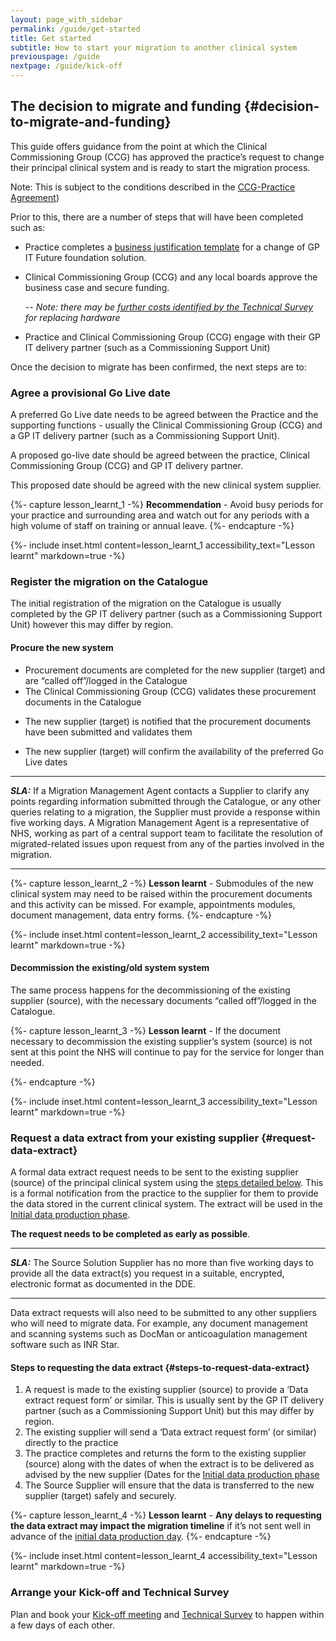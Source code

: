 ```yaml
---
layout: page_with_sidebar
permalink: /guide/get-started
title: Get started
subtitle: How to start your migration to another clinical system
previouspage: /guide
nextpage: /guide/kick-off
---
```


## The decision to migrate and funding {#decision-to-migrate-and-funding}

This guide offers guidance from the point at which the Clinical Commissioning Group (CCG) has approved the practice’s request to change their principal clinical system and is ready to start the migration process. 

Note: This is subject to the conditions described in the [CCG-Practice Agreement](https://www.england.nhs.uk/publication/terms-governing-the-provision-and-receipt-of-gpsoc-services-and-gp-it-services/)) 

Prior to this, there are a number of steps that will have been completed such as:

* Practice completes a [business justification template](https://www.england.nhs.uk/publication/business-justification-guidance-for-change-of-gp-it-futures-foundation-solution-template/) for a change of GP IT Future foundation solution.
<!-- [UPLIFT] New process for completing business case template -->

* Clinical Commissioning Group (CCG) and any local boards approve the business case and secure funding. 

  -- _Note: there may be [further costs identified by the Technical Survey](/prm-practice-migration/guide/technical-survey) for replacing hardware_


* Practice and Clinical Commissioning Group (CCG) engage with their GP IT delivery partner (such as a Commissioning Support Unit)


Once the decision to migrate has been confirmed, the next steps are to:


### Agree a provisional Go Live date

A preferred Go Live date needs to be agreed between the Practice and the supporting functions  - usually the Clinical Commissioning Group (CCG) and a GP IT delivery partner (such as a Commissioning Support Unit). 

A proposed go-live date should be agreed between the practice, Clinical Commissioning Group (CCG) and GP IT delivery partner. 

This proposed date should be agreed with the new clinical system supplier.


{%- capture lesson_learnt_1 -%}
__Recommendation__ - Avoid busy periods for your practice and surrounding area and watch out for any periods with a high volume of staff on training or annual leave.
{%- endcapture -%}

{%- include inset.html content=lesson_learnt_1 accessibility_text="Lesson learnt" markdown=true -%}


### Register the migration on the Catalogue

The initial registration of the migration on the Catalogue is usually completed by the GP IT delivery partner (such as a Commissioning Support Unit) however this may differ by region.
<!-- [GAP] Need to add details that explain how to complete initial registration of the migration on the Catalogue -->

#### Procure the new system

* Procurement documents are completed for the new supplier (target) and are “called off”/logged in the Catalogue
* The Clinical Commissioning Group (CCG) validates these procurement documents in the Catalogue
<!-- [GAP] Need to add details that explain how to complete equivalent of 'Schedule A' on the Catalogue -->
* The new supplier (target) is notified that the procurement documents have been submitted and validates them
<!-- [GAP] need to specify what the target supplier is reviewing and validating if not a Schedule A -->
* The new supplier (target) will confirm the availability of the preferred Go Live dates

* * * 
**_SLA:_**  If a Migration Management Agent contacts a Supplier to clarify any points regarding information submitted through the Catalogue, or any other queries relating to a migration, the Supplier must provide a response within five working days. A Migration Management Agent is a representative of NHS, working as part of a central support team to facilitate the resolution of migrated-related issues upon request from any of the parties involved in the migration.
* * *
<!-- [UPLIFT] added reference to the Supplier SLA in terms of responding to queries from a Migration Management Agent -->
<!-- [GAP] need to clarify the exact definition of a Migration Management Agent -->

{%- capture lesson_learnt_2 -%}
__Lesson learnt__ - Submodules of the new clinical system may need to be raised within the procurement documents and this activity can be missed. For example, appointments modules, document management, data entry forms.
{%- endcapture -%}

{%- include inset.html content=lesson_learnt_2 accessibility_text="Lesson learnt" markdown=true -%}


#### Decommission the existing/old system system

The same process happens for the decommissioning of the existing supplier (source), with the necessary documents “called off”/logged in the Catalogue.
<!-- [GAP] Need to add details that explain how to submit the equivalent of a 'Schedule A' on the Catalogue to indicate intent to decommission -->

{%- capture lesson_learnt_3 -%}
__Lesson learnt__ - If the document necessary to decommission the existing supplier’s system (source) is not sent at this point the NHS will continue to pay for the service for longer than needed.
<!-- [GAP] Need to add details regarding 'the document necessary to decommission'-->
{%- endcapture -%}

{%- include inset.html content=lesson_learnt_3 accessibility_text="Lesson learnt" markdown=true -%}


### Request a data extract from your existing supplier {#request-data-extract}

A formal data extract request needs to be sent to the existing supplier (source) of the principal clinical system using the [steps detailed below](#steps-to-request-data-extract). This is a formal notification from the practice to the supplier for them to provide the data stored in the current clinical system. The extract will be used in the [Initial data production phase](initial-data-production).

__The request needs to be completed as early as possible__. 

* * * 
**_SLA:_**  The Source Solution Supplier has no more than five working days to provide all the data extract(s) you request in a suitable, encrypted, electronic format as documented in the DDE.
* * *
<!-- [UPLIFT] added reference to part 2 of Step 7 SLA from the Ancillary Document-->

Data extract requests will also need to be submitted to any other suppliers who will need to migrate data. For example, any document management and scanning systems such as DocMan or anticoagulation management software such as INR Star.
<!-- [REWORDED] to enable continued description of data extract requests in relation to other suppliers -->

#### Steps to requesting the data extract {#steps-to-request-data-extract}

1. A request is made to the existing supplier (source) to provide a ‘Data extract request form’ or similar. This is usually sent by the GP IT delivery partner (such as a Commissioning Support Unit) but this may differ by region. 
2. The existing supplier will send a ‘Data extract request form’ (or similar) directly to the practice 
3. The practice completes and returns the form to the existing supplier (source) along with the dates of when the extract is to be delivered as advised by the new supplier (Dates for the [Initial data production phase](initial-data-production)
4. The Source Supplier will ensure that the data is transferred to the new supplier (target) safely and securely.



{%- capture lesson_learnt_4 -%}
__Lesson learnt__ - __Any delays to requesting the data extract may impact the migration timeline__ if it’s not sent well in advance of the [initial data production day](/prm-practice-migration/guide/initial-data-production).
{%- endcapture -%}

{%- include inset.html content=lesson_learnt_4 accessibility_text="Lesson learnt" markdown=true -%}


### Arrange your Kick-off and Technical Survey

Plan and book your [Kick-off meeting](/prm-practice-migration/guide/kick-off) and [Technical Survey](/prm-practice-migration/guide/technical-survey) to happen within a few days of each other.
